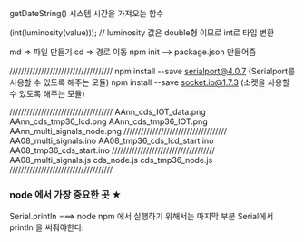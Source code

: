 getDateString() 시스템 시간을 가져오는 함수

(int(luminosity(value))); // luminosity 값은 double형 이므로 int로 타입 변환

md => 파일 만들기
cd => 경로 이동
npm init --> package.json 만들어줌

////////////////////////////////////
npm install --save serialport@4.0.7 (Serialport를 사용할 수 있도록 해주는 모듈)
npm install --save socket.io@1.7.3 (소켓을 사용할 수 있도록 해주는 모듈)

////////////////////////////////////
AAnn_cds_IOT_data.png
AAnn_cds_tmp36_lcd.png
AAnn_cds_tmp36_IOT.png
AAnn_multi_signals_node.png
////////////////////////////////////
AA08_multi_signals.ino
AA08_tmp36_cds_lcd_start.ino
AA08_tmp36_cds_start.ino
////////////////////////////////////
AA08_multi_signals.js
cds_node.js
cds_tmp36_node.js
////////////////////////////////////
### node 에서 가장 중요한 곳 ★
Serial.println ===> node npm 에서 실행하기 위해서는 마지막 부분
Serial에서 println 을 써줘야한다.
